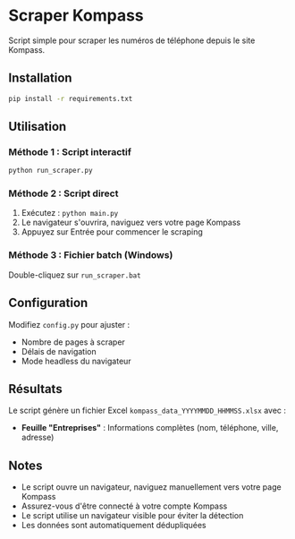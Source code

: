 ﻿# Scraper Kompass

Script simple pour scraper les numéros de téléphone depuis le site Kompass.

## Installation

```bash
pip install -r requirements.txt
```

## Utilisation

### Méthode 1 : Script interactif
```bash
python run_scraper.py
```

### Méthode 2 : Script direct
1. Exécutez : `python main.py`
2. Le navigateur s'ouvrira, naviguez vers votre page Kompass
3. Appuyez sur Entrée pour commencer le scraping

### Méthode 3 : Fichier batch (Windows)
Double-cliquez sur `run_scraper.bat`

## Configuration

Modifiez `config.py` pour ajuster :
- Nombre de pages à scraper
- Délais de navigation
- Mode headless du navigateur

## Résultats

Le script génère un fichier Excel `kompass_data_YYYYMMDD_HHMMSS.xlsx` avec :
- **Feuille "Entreprises"** : Informations complètes (nom, téléphone, ville, adresse)

## Notes

- Le script ouvre un navigateur, naviguez manuellement vers votre page Kompass
- Assurez-vous d'être connecté à votre compte Kompass
- Le script utilise un navigateur visible pour éviter la détection
- Les données sont automatiquement dédupliquées